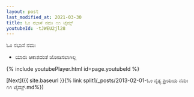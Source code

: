 ```yaml
---
layout: post
last_modified_at: 2021-03-30
title: ಓಂ ನಭಾಸೆ ನಮಃ ೧೧ ಟೈಮ್ಸ್
youtubeId: -tJWEU2jl28
---
```

 
 
 ಓಂ ನಭಾಸೆ ನಮಃ  
 
 -  ಯಾರು ಆಕಾಶದಂತೆ ಜೋಡಿಸಲಾಗಿಲ್ಲ 
 
  
 
  
 
 
 
 
 
 


{% include youtubePlayer.html id=page.youtubeId %}
 
[Next]({{ site.baseurl }}{% link  split1/_posts/2013-02-01-ಓಂ ನೃತ್ಯ ಪ್ರಿಯಯ ನಮಃ ೧೧ ಟೈಮ್ಸ್.md%})
 
